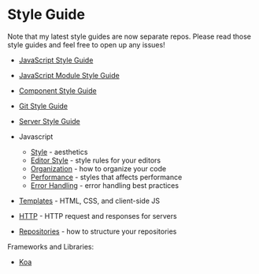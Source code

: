 # Style Guide

Note that my latest style guides are now separate repos.
Please read those style guides and feel free to open up any issues!

- [JavaScript Style Guide](https://github.com/jonathanong/js-style-guide)
- [JavaScript Module Style Guide](https://github.com/jonathanong/module-style-guide)
- [Component Style Guide](https://github.com/jonathanong/component-style-guide)
- [Git Style Guide](https://github.com/jonathanong/git-style-guide)
- [Server Style Guide](https://github.com/jonathanong/server-style-guide)

- Javascript
  - [Style](javascript-style.md) - aesthetics
  - [Editor Style](javascript-editor-style.md) - style rules for your editors
  - [Organization](javascript-organization.md) - how to organize your code
  - [Performance](javascript-performance.md) - styles that affects performance
  - [Error Handling](javascript-error-handling.md) - error handling best practices
- [Templates](templates.md) - HTML, CSS, and client-side JS
- [HTTP](http.md) - HTTP request and responses for servers
- [Repositories](repositories.md) - how to structure your repositories

Frameworks and Libraries:

- [Koa](koa.md)
